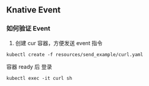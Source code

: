 ## Knative Event

### 如何验证 Event

1. 创建 cur 容器，方便发送 event 指令

`kubectl create -f resources/send_example/curl.yaml`

容器 ready 后 登录

`kubectl exec -it curl sh`

```shell

```